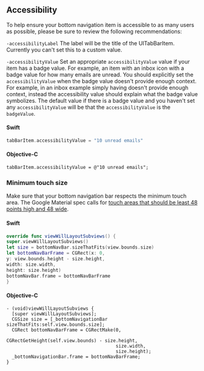 ## Accessibility

To help ensure your bottom navigation item is accessible to as many users as possible, please
be sure to review the following recommendations:

 `-accessibilityLabel` The label will be the title of the UITabBarItem. Currently you can't set this to a custom value.

`-accessibilityValue`  Set an appropriate `accessibilityValue` value if your item has a badge value.
For example, an item with an inbox icon with a badge value for how many emails are unread. You should explicitly 
set the `accessibilityValue` when the badge value doesn't provide enough context. For example, in an inbox 
example simply having doesn't provide enough context, instead the accessibility value should explain what the 
badge value symbolizes. The default value if there is a badge value and you haven't set any `accessibilityValue` 
will be that the `accessibilityValue` is the `badgeValue`.

#### Swift
```swift
tabBarItem.accessibilityValue = "10 unread emails"
```

#### Objective-C
```objc
tabBarItem.accessibilityValue = @"10 unread emails";
```

### Minimum touch size

Make sure that your bottom navigation bar respects the minimum touch area. The Google Material spec calls for 
[touch areas that should be least 48 points high and 48 wide](https://material.io/design/layout/spacing-methods.html#touch-click-targets). 

#### Swift
```swift
override func viewWillLayoutSubviews() {
super.viewWillLayoutSubviews()
let size = bottomNavBar.sizeThatFits(view.bounds.size)
let bottomNavBarFrame = CGRect(x: 0,
y: view.bounds.height - size.height,
width: size.width,
height: size.height)
bottomNavBar.frame = bottomNavBarFrame
}

```

#### Objective-C
```objc
- (void)viewWillLayoutSubviews {
  [super viewWillLayoutSubviews];
  CGSize size = [_bottomNavigationBar sizeThatFits:self.view.bounds.size];
  CGRect bottomNavBarFrame = CGRectMake(0, 
                                        CGRectGetHeight(self.view.bounds) - size.height,
                                        size.width,
                                        size.height);
  _bottomNavigationBar.frame = bottomNavBarFrame;
}

```
